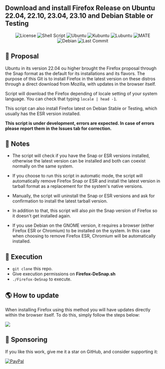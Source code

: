 <h2>Download and install Firefox Release on Ubuntu 22.04, 22.10, 23.04, 23.10 and Debian Stable or Testing</h2>

<p align="center">
    <img alt="License" src="https://img.shields.io/badge/License-GPLv3-blue.svg?style=for-the-badge">
    <img alt="Shell Script" src="https://img.shields.io/badge/Shell_Script-121011?style=for-the-badge&logo=gnu-bash&logoColor=white">
    <img alt="Ubuntu" src="https://img.shields.io/badge/Ubuntu-E95420?style=for-the-badge&logo=ubuntu&logoColor=white">
    <img alt="Kubuntu" src="https://img.shields.io/badge/-KUbuntu-%230079C1?style=for-the-badge&logo=kubuntu&logoColor=white">
    <img alt="Lubuntu" src="https://img.shields.io/badge/-Lubuntu-%230065C2?style=for-the-badge&logo=lubuntu&logoColor=white">
    <img alt="MATE" src="https://img.shields.io/badge/Ubuntu%20MATE-84A454.svg?style=for-the-badge&logo=Ubuntu-MATE&logoColor=white">
    <img alt="Debian" src="https://img.shields.io/badge/Debian-A81D33?style=for-the-badge&logo=debian&logoColor=white">
    <img alt="Last Commit" src="https://img.shields.io/github/last-commit/ciro-mota/firefox-desnap?style=for-the-badge">
</p>

## 📑 Proposal

Ubuntu in its version 22.04 ou higher brought the Firefox proposal through the Snap format as the default for its installations and its flavors. The purpose of this Git is to install Firefox in the latest version on these distros through a direct download from Mozilla, with updates in the browser itself.

Script will download the Firefox depending of locale setting of your system language. You can check that typing `locale | head -1`.

This script can also install Firefox latest on Debian Stable or Testing, which usually has the ESR version installed.

**This script is under development, errors are expected. In case of errors please report them in the Issues tab for correction.**

## 📌 Notes

- The script will check if you have the Snap or ESR versions installed, otherwise the latest version can be installed and both can coexist normally on the same system.

- If you choose to run this script in automatic mode, the script will automatically remove Firefox Snap or ESR and install the latest version in tarball format as a replacement for the system's native versions.

- Manually, the script will uninstall the Snap or ESR versions and ask for confirmation to install the latest tarball version.

- In addition to that, this script will also _pin_ the Snap version of Firefox so it doesn't get installed again.

- If you use Debian on the GNOME version, it requires a browser (either Firefox ESR or Chromium) to be installed on the system. In this case when choosing to remove Firefox ESR, Chromium will be automatically installed.

## 🚀 Execution

- `git clone` this repo.
- Give execution permissions on **Firefox-DeSnap.sh**
- `./Firefox-DeSnap` to execute.

## 🌎 How to update

When installing Firefox using this method you will have updates directly within the browser itself. To do this, simply follow the steps below:

![](/assets/update.gif)

## 🎁 Sponsoring

If you like this work, give me it a star on GitHub, and consider supporting it:

[![PayPal](https://img.shields.io/badge/PayPal-00457C?style=for-the-badge&logo=paypal&logoColor=white)](https://www.paypal.com/donate/?business=VUS6R8TX53NTS&no_recurring=0&currency_code=USD)